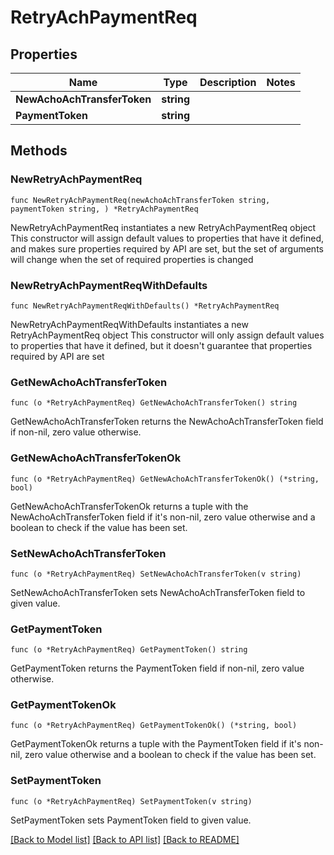 # RetryAchPaymentReq

## Properties

Name | Type | Description | Notes
------------ | ------------- | ------------- | -------------
**NewAchoAchTransferToken** | **string** |  | 
**PaymentToken** | **string** |  | 

## Methods

### NewRetryAchPaymentReq

`func NewRetryAchPaymentReq(newAchoAchTransferToken string, paymentToken string, ) *RetryAchPaymentReq`

NewRetryAchPaymentReq instantiates a new RetryAchPaymentReq object
This constructor will assign default values to properties that have it defined,
and makes sure properties required by API are set, but the set of arguments
will change when the set of required properties is changed

### NewRetryAchPaymentReqWithDefaults

`func NewRetryAchPaymentReqWithDefaults() *RetryAchPaymentReq`

NewRetryAchPaymentReqWithDefaults instantiates a new RetryAchPaymentReq object
This constructor will only assign default values to properties that have it defined,
but it doesn't guarantee that properties required by API are set

### GetNewAchoAchTransferToken

`func (o *RetryAchPaymentReq) GetNewAchoAchTransferToken() string`

GetNewAchoAchTransferToken returns the NewAchoAchTransferToken field if non-nil, zero value otherwise.

### GetNewAchoAchTransferTokenOk

`func (o *RetryAchPaymentReq) GetNewAchoAchTransferTokenOk() (*string, bool)`

GetNewAchoAchTransferTokenOk returns a tuple with the NewAchoAchTransferToken field if it's non-nil, zero value otherwise
and a boolean to check if the value has been set.

### SetNewAchoAchTransferToken

`func (o *RetryAchPaymentReq) SetNewAchoAchTransferToken(v string)`

SetNewAchoAchTransferToken sets NewAchoAchTransferToken field to given value.


### GetPaymentToken

`func (o *RetryAchPaymentReq) GetPaymentToken() string`

GetPaymentToken returns the PaymentToken field if non-nil, zero value otherwise.

### GetPaymentTokenOk

`func (o *RetryAchPaymentReq) GetPaymentTokenOk() (*string, bool)`

GetPaymentTokenOk returns a tuple with the PaymentToken field if it's non-nil, zero value otherwise
and a boolean to check if the value has been set.

### SetPaymentToken

`func (o *RetryAchPaymentReq) SetPaymentToken(v string)`

SetPaymentToken sets PaymentToken field to given value.



[[Back to Model list]](../README.md#documentation-for-models) [[Back to API list]](../README.md#documentation-for-api-endpoints) [[Back to README]](../README.md)


